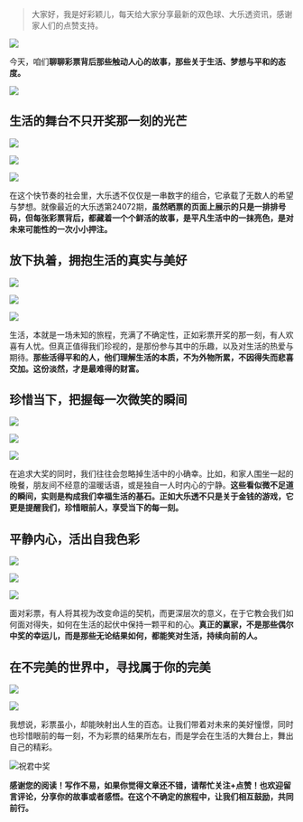> 大家好，我是好彩颖儿，每天给大家分享最新的双色球、大乐透资讯，感谢家人们的点赞支持。

![](https://cdn.jsdelivr.net/gh/wangwenjie1314/PicCDN/2024-6-21/1718957520611-image.png)


今天，咱们**聊聊彩票背后那些触动人心的故事，那些关于生活、梦想与平和的态度。**


![](https://cdn.jsdelivr.net/gh/wangwenjie1314/PicCDN/2024-6-24/1719218578488-image.png)


## 生活的舞台不只开奖那一刻的光芒

![](https://cdn.jsdelivr.net/gh/wangwenjie1314/PicCDN/2024-6-24/1719218555173-image.png)


![](https://cdn.jsdelivr.net/gh/wangwenjie1314/PicCDN/2024-6-24/1719218562056-image.png)


![](https://cdn.jsdelivr.net/gh/wangwenjie1314/PicCDN/2024-6-24/1719218570581-image.png)


在这个快节奏的社会里，大乐透不仅仅是一串数字的组合，它承载了无数人的希望与梦想。就像最近的大乐透第24072期，**虽然晒票的页面上展示的只是一排排号码，但每张彩票背后，都藏着一个个鲜活的故事，是平凡生活中的一抹亮色，是对未来可能性的一次小小押注。**

## 放下执着，拥抱生活的真实与美好


![](https://cdn.jsdelivr.net/gh/wangwenjie1314/PicCDN/2024-6-24/1719218584908-image.png)


![](https://cdn.jsdelivr.net/gh/wangwenjie1314/PicCDN/2024-6-24/1719218625027-image.png)


![](https://cdn.jsdelivr.net/gh/wangwenjie1314/PicCDN/2024-6-24/1719218635520-image.png)


生活，本就是一场未知的旅程，充满了不确定性，正如彩票开奖的那一刻，有人欢喜有人忧。但真正值得我们珍视的，是那份参与其中的乐趣，以及对生活的热爱与期待。**那些活得平和的人，他们理解生活的本质，不为外物所累，不因得失而悲喜交加。这份淡然，才是最难得的财富。**

## 珍惜当下，把握每一次微笑的瞬间


![](https://cdn.jsdelivr.net/gh/wangwenjie1314/PicCDN/2024-6-24/1719218593990-image.png)


![](https://cdn.jsdelivr.net/gh/wangwenjie1314/PicCDN/2024-6-24/1719218619291-image.png)


![](https://cdn.jsdelivr.net/gh/wangwenjie1314/PicCDN/2024-6-24/1719218642108-image.png)


在追求大奖的同时，我们往往会忽略掉生活中的小确幸。比如，和家人围坐一起的晚餐，朋友间不经意的温暖话语，或是独自一人时内心的宁静。**这些看似微不足道的瞬间，实则是构成我们幸福生活的基石。正如大乐透不只是关于金钱的游戏，它更是提醒我们，珍惜眼前人，享受当下的每一刻。**

## 平静内心，活出自我色彩


![](https://cdn.jsdelivr.net/gh/wangwenjie1314/PicCDN/2024-6-24/1719218614241-image.png)

![](https://cdn.jsdelivr.net/gh/wangwenjie1314/PicCDN/2024-6-24/1719218608807-image.png)


![](https://cdn.jsdelivr.net/gh/wangwenjie1314/PicCDN/2024-6-24/1719218648055-image.png)



面对彩票，有人将其视为改变命运的契机，而更深层次的意义，在于它教会我们如何面对得失，如何在生活的起伏中保持一颗平和的心。**真正的赢家，不是那些偶尔中奖的幸运儿，而是那些无论结果如何，都能笑对生活，持续向前的人。**

## 在不完美的世界中，寻找属于你的完美


![](https://cdn.jsdelivr.net/gh/wangwenjie1314/PicCDN/2024-6-24/1719218602595-image.png)

![](https://cdn.jsdelivr.net/gh/wangwenjie1314/PicCDN/2024-6-24/1719218654776-image.png)


我想说，彩票虽小，却能映射出人生的百态。让我们带着对未来的美好憧憬，同时也珍惜眼前的每一刻，不为彩票的结果所左右，而是学会在生活的大舞台上，舞出自己的精彩。


![祝君中奖](https://cdn.jsdelivr.net/gh/wangwenjie1314/PicCDN/2024-6-24/1719218677273-image.png)


**感谢您的阅读！写作不易，如果你觉得文章还不错，请帮忙关注+点赞！也欢迎留言评论，分享你的故事或者感悟。在这个不确定的旅程中，让我们相互鼓励，共同前行。**